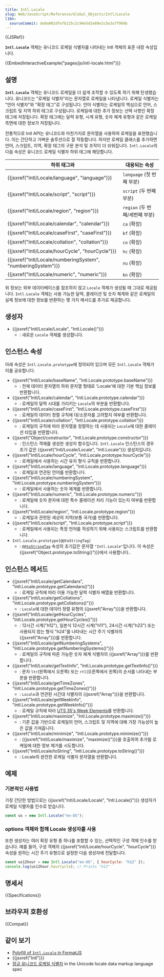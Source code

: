 ```yaml
---
title: Intl.Locale
slug: Web/JavaScript/Reference/Global_Objects/Intl/Locale
l10n:
  sourceCommit: de0a002dfe7b125c2c94e5d2e89e2c5e3a7f969b
---
```


{{JSRef}}

**`Intl.Locale`** 객체는 유니코드 로케일 식별자를 나타내는 Intl 객체의 표준 내장 속성입니다.

{{EmbedInteractiveExample("pages/js/intl-locale.html")}}

## 설명

**`Intl.Locale`** 객체는 유니코드 로케일을 더 쉽게 조작할 수 있도록 하기 위해 탄생했습니다. 유니코드는 "로케일 식별자"라는 문자열로 로케일을 나타냅니다. 로케일 식별자는 "언어 식별자"와 "확장 태그"로 구성됩니다. 언어 식별자는 로케일의 핵심으로 언어, 스크립트 및 지역 하위 태그로 구성됩니다. 로케일에 대한 추가 정보는 선택 사항인 확장 태그에 저장됩니다. 확장 태그에는 달력 유형, 시계 유형, 숫자 체계 유형과 같은 로케일 측면에 대한 정보가 저장됩니다.

전통적으로 Intl API는 유니코드와 마찬가지로 문자열을 사용하여 로케일을 표현했습니다. 이는 간단하고 가벼운 솔루션으로 잘 작동합니다. 하지만 로케일 클래스를 추가하면 언어, 스크립트, 지역, 확장 태그의 구문 분석 및 조작이 더 쉬워집니다. `Intl.Locale`의 다음 속성은 유니코드 로케일 식별자 하위 태그에 해당합니다.

| 하위 태그와                                                  | 대응되는 속성                  |
| ------------------------------------------------------------ | ------------------------------ |
| {{jsxref("Intl/Locale/language", "language")}}               | `language` (첫 번째 부분)      |
| {{jsxref("Intl/Locale/script", "script")}}                   | `script` (두 번째 부분)       |
| {{jsxref("Intl/Locale/region", "region")}}                   | `region` (두 번째/세번째 부분) |
| {{jsxref("Intl/Locale/calendar", "calendar")}}               | `ca` (확장)                    |
| {{jsxref("Intl/Locale/caseFirst", "caseFirst")}}             | `kf` (확장)                    |
| {{jsxref("Intl/Locale/collation", "collation")}}             | `co` (확장)                    |
| {{jsxref("Intl/Locale/hourCycle", "hourCycle")}}             | `hc` (확장)                    |
| {{jsxref("Intl/Locale/numberingSystem", "numberingSystem")}} | `nu` (확장)                    |
| {{jsxref("Intl/Locale/numeric", "numeric")}}                 | `kn` (확장)                    |

위 정보는 외부 데이터베이스를 참조하지 않고 `Locale` 객체가 생성될 때 그대로 제공됩니다. `Intl.Locale` 객체는 사용 가능한 달력, 콜레이션 및 숫자 체계와 같은 로케일의 실제 정보에 대한 정보를 반환하는 몇 가지 메서드를 추가로 제공합니다.

## 생성자

- {{jsxref("Intl/Locale/Locale", "Intl.Locale()")}}
  - : 새로운 `Locale` 객체를 생성합니다.

## 인스턴스 속성

아래 속성은 `Intl.Locale.prototype`에 정의되어 있으며 모든 `Intl.Locale` 객체가 이를  공유합니다.

- {{jsxref("Intl/Locale/baseName", "Intl.Locale.prototype.baseName")}}
  - : 전체 데이터 문자열의 하위 문자열 형태로 'Locale'에 대한 기본 핵심 정보를 반환합니다.
- {{jsxref("Intl/Locale/calendar", "Intl.Locale.prototype.calendar")}}
  - : 로케일의 달력 시대를 가리키는 `Locale`의 부분을 반환합니다.
- {{jsxref("Intl/Locale/caseFirst", "Intl.Locale.prototype.caseFirst")}}
  - : 로케일의 데이터 정렬 규칙에 대/소문자를 고려할지 여부를 반환합니다.
- {{jsxref("Intl/Locale/collation", "Intl.Locale.prototype.collation")}}
  - : 로케일의 규칙에 따라 문자열을 정렬하는 데 사용되는 `Locale`에 대한 콜레이션 타입을 반환합니다.
- {{jsxref("Object/constructor", "Intl.Locale.prototype.constructor")}}
  - : 인스턴스 객체를 생성한 생성자 함수입니다. `Intl.Locale` 인스턴스의 경우 초기 값은 {{jsxref("Intl/Locale/Locale", "Intl.Locale")}} 생성자입니다.
- {{jsxref("Intl/Locale/hourCycle", "Intl.Locale.prototype.hourCycle")}}
  - : 로케일에서 사용하는 시간 유지 형식 규칙을 반환합니다.
- {{jsxref("Intl/Locale/language", "Intl.Locale.prototype.language")}}
  - : 로케일과 연관된 언어를 반환합니다.
- {{jsxref("Intl/Locale/numberingSystem", "Intl.Locale.prototype.numberingSystem")}}
  - : 로케일에서 사용하는 숫자 체계를 반환합니다.
- {{jsxref("Intl/Locale/numeric", "Intl.Locale.prototype.numeric")}}
  - : 로케일에 숫자 문자에 대한 특수 콜레이션 처리 기능이 있는지 여부를 반환합니다.
- {{jsxref("Intl/Locale/region", "Intl.Locale.prototype.region")}}
  - : 로케일과 관련된 세상의 지역(보통 국가)를 반환합니다.
- {{jsxref("Intl/Locale/script", "Intl.Locale.prototype.script")}}
  - : 로케일에서 사용되는 특정 언어를 작성하기 위해 사용되는 스크립트를 반환합니다.
- `Intl.Locale.prototype[@@toStringTag]`
  - : [`@@toStringTag`](/ko/docs/Web/JavaScript/Reference/Global_Objects/Symbol/toStringTag) 속성의 초기값은 문자열 `"Intl.Locale"`입니다. 이 속성은 {{jsxref("Object.prototype.toString()")}}에서 사용합니다..

## 인스턴스 메서드

- {{jsxref("Intl/Locale/getCalendars", "Intl.Locale.prototype.getCalendars()")}}
  - : 로케일 규칙에 따라 이용 가능한 달력 식별자 배열을 반환합니다.
- {{jsxref("Intl/Locale/getCollations", "Intl.Locale.prototype.getCollations()")}}
  - : `Locale`에 대한 데이터 정렬 유형의 {{jsxref("Array")}}을 반환합니다.
- {{jsxref("Intl/Locale/getHourCycles", "Intl.Locale.prototype.getHourCycles()")}}
  - : 12시간 시계("h12"), 일본식 12시간 시계("h11"), 24시간 시계("h23") 또는 사용되지 않는 형식 "h24"를 나타내는 시간 주기 식별자의 {{jsxref("Array")}}를 반환합니다.
- {{jsxref("Intl/Locale/getNumberingSystems", "Intl.Locale.prototype.getNumberingSystems()")}}
  - : 로케일의 규칙에 따른 가능한 숫자 체계 식별자의 {{jsxref("Array")}}를 반환합니다.
- {{jsxref("Intl/Locale/getTextInfo", "Intl.Locale.prototype.getTextInfo()")}}
  - : 문자 `ltr`(왼쪽에서 오른쪽) 또는 `rtl`(오른쪽에서 왼쪽)의 순서를 나타내는 부분을 반환합니다.
- {{jsxref("Intl/Locale/getTimeZones", "Intl.Locale.prototype.getTimeZones()")}}
  - : `Locale`과 연관된 시간대 식별자의 {{jsxref("Array")}}을 반환합니다.
- {{jsxref("Intl/Locale/getWeekInfo", "Intl.Locale.prototype.getWeekInfo()")}}
  - : 로케일 규칙에 따라 [UTS 35's Week Elements](https://www.unicode.org/reports/tr35/tr35-dates.html#Date_Patterns_Week_Elements)를 반환합니다.
- {{jsxref("Intl/Locale/maximize", "Intl.Locale.prototype.maximize()")}}
  - : 기존 값을 기반으로 로케일의 언어, 스크립트 및 지역에 대해 가장 가능성이 높은 값을 가져옵니다.
- {{jsxref("Intl/Locale/minimize", "Intl.Locale.prototype.minimize()")}}
  - : {{jsxref("Intl/Locale/maximize", "maximize()")}}을 호출하여 추가될 로케일에 대한 정보 제거를 시도합니다.
- {{jsxref("Intl/Locale/toString", "Intl.Locale.prototype.toString()")}}
  - : Locale의 완전한 로케일 식별자 문자열을 반환합니다.

## 예제

### 기본적인 사용법

가장 간단한 방법으로는 {{jsxref("Intl/Locale/Locale", "Intl.Locale()")}} 생성자가 로케일 식별자를 인수로 받습니다.

```js
const us = new Intl.Locale("en-US");
```

### options 객체와 함께 Locale 생성자를 사용

또한 생성자는 여러 확장 유형 중 하나를 포함할 수 있는, 선택적인 구성 객체 인수를 받습니다. 예를 들어, 구성 객체의 {{jsxref("Intl/Locale/hourCycle", "hourCycle")}} 속성을 원하는 시간 주기 유형으로 설정한 다음 생성자에 전달합니다.

```js
const us12hour = new Intl.Locale("en-US", { hourCycle: "h12" });
console.log(us12hour.hourCycle); // Prints "h12"
```

## 명세서

{{Specifications}}

## 브라우저 호환성

{{Compat}}

## 같이 보기

- [Polyfill of `Intl.Locale` in FormatJS](https://formatjs.io/docs/polyfills/intl-locale/)
- {{jsxref("Intl")}}
- [정규 유니코드 로케일 식별자](https://www.unicode.org/reports/tr35/#Canonical_Unicode_Locale_Identifiers) in the Unicode locale data markup language spec
